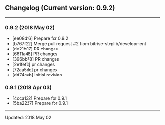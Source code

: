 ## Changelog (Current version: 0.9.2)

-----------------

### 0.9.2 (2018 May 02)
* [ee08df6] Prepare for 0.9.2
* [b767f22] Merge pull request #2 from bitrise-steplib/development
* [de21b07] PR changes
* [6611a48] PR changes
* [396bb78] PR changes
* [2e1fef3] pr changes
* [72aa5dc] pr changes
* [dd74eeb] initial revision

### 0.9.1 (2018 Apr 03)
* [4cca132] Prepare for 0.9.1
* [5ba2227] Prepare for 0.9.1

-----------------

Updated: 2018 May 02